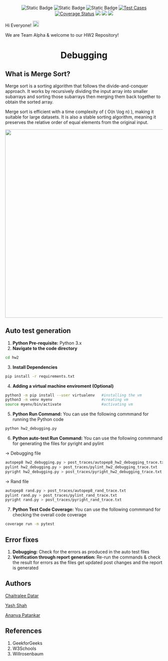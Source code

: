 <div align="center">
   
![Static Badge](https://img.shields.io/badge/python-3.13-brightgreen)
![Static Badge](https://img.shields.io/badge/platform-linux-blue)
![Static Badge](https://img.shields.io/badge/license-MIT-purple)
[![Test Cases](https://github.com/SE-Alpha-Project/hw2/actions/workflows/test.yml/badge.svg)](https://github.com/SE-Alpha-Project/hw2/actions/workflows/test.yml)
[![Coverage Status](https://we-cli.github.io/jayin/badges/coverage.svg)](https://github.com/SE-Alpha-Project/hw2/actions)
<img src="https://img.shields.io/badge/code%20style-pep8-yellow.svg">
<img src="https://img.shields.io/badge/linting-pylint-violet">
<img src="https://microsoft.github.io/pyright/img/pyright_badge.svg">

</div>
<div>Hi Everyone! <img src="https://raw.githubusercontent.com/MartinHeinz/MartinHeinz/master/wave.gif" width="20px"></div>

We are Team Alpha & welcome to our HW2 Repository!
<div align="center">
  
</div>

<h1 align="center">Debugging</h1>

## What is Merge Sort?

Merge sort is a sorting algorithm that follows the divide-and-conquer approach. It works by recursively dividing the input array into smaller subarrays and sorting those subarrays then merging them back together to obtain the sorted array.

Merge sort is efficient with a time complexity of \( O(n \log n) \), making it suitable for large datasets. It is also a stable sorting algorithm, meaning it preserves the relative order of equal elements from the original input.



<div align="center">
<img src="https://willrosenbaum.com/assets/img/2022f-cosc-311/merge-sort.gif" width="600">
</div>

## Auto test generation
1. **Python Pre-requisite:** Python 3.x
2. **Navigate to the code directory**
```sh
cd hw2
```
3. **Install Dependencies**
```sh
pip install -r requirements.txt
```
4. **Adding a virtual machine enviroment (Optional)**
```sh
python3 -m pip install --user virtualenv   #installing the vm
python3 -m venv myenv                      #creating vm
source myenv/bin/activate                  #activating vm
```
5. **Python Run Command:** You can use the following commmand for running the Python code
```sh
python hw2_debugging.py
```
6. **Python auto-test Run Command:** You can use the following commmand for generating the files for pyright and pylint


-> Debugging file
```sh
autopep8 hw2_debugging.py > post_traces/autopep8_hw2_debugging_trace.txt
pylint hw2_debugging.py > post_traces/pylint_hw2_debugging_trace.txt
pyright hw2_debugging.py > post_traces/pyright_hw2_debugging_trace.txt
```
-> Rand file
```sh
autopep8 rand.py > post_traces/autopep8_rand_trace.txt
pylint rand.py > post_traces/pylint_rand_trace.txt
pyright rand.py > post_traces/pyright_rand_trace.txt
```
7. **Python Test Code Coverage:** You can use the following commmand for checking the overall code coverage
```sh
coverage run -m pytest
```

## Error fixes

1. **Debugging:** Check for the errors as produced in the auto test files
2. **Verification through report generation:** Re-run the commands & check the result for errors as the files get updated post changes and the report is generated

## Authors
[Chaitralee Datar](https://www.linkedin.com/in/cd2001/)

[Yash Shah](https://www.linkedin.com/in/yash2705/)

[Ananya Patankar](https://www.linkedin.com/in/ananya-patankar/)

## References
1. GeekforGeeks
2. W3Schools
3. Willrosenbaum


